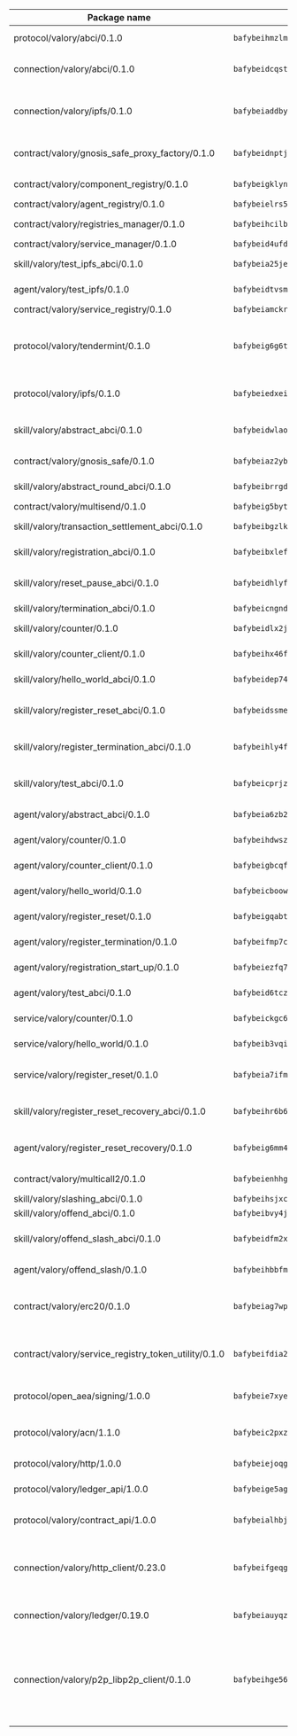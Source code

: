 | Package name                                                  | Package hash                                                  | Description                                                                                                                |
| ------------------------------------------------------------- | ------------------------------------------------------------- | -------------------------------------------------------------------------------------------------------------------------- |
| protocol/valory/abci/0.1.0                                    | `bafybeihmzlmmb4pdo3zkhg6ehuyaa4lhw7bfpclln2o2z7v3o6fcep26iu` | A protocol for ABCI requests and responses.                                                                                |
| connection/valory/abci/0.1.0                                  | `bafybeidcqst5lspyaq3jxivjfo5ff4zv3yrhskepzazc7lnpf3ic4feh64` | connection to wrap communication with an ABCI server.                                                                      |
| connection/valory/ipfs/0.1.0                                  | `bafybeiaddby5hxegt2fk772fzn34zpwndyfk45rc3jqtblhtr2tbzcicua` | A connection responsible for uploading and downloading files from IPFS.                                                    |
| contract/valory/gnosis_safe_proxy_factory/0.1.0               | `bafybeidnptjd2e5azxrunvduwacufrr5pwy4xkhmeoazqq55o2no4m474u` | Gnosis Safe proxy factory (GnosisSafeProxyFactory) contract                                                                |
| contract/valory/component_registry/0.1.0                      | `bafybeigklynwl3mfav5yt5zdkrqe6rukv4ygdhpdusk66ojt4jj7tunxcy` | Component registry contract                                                                                                |
| contract/valory/agent_registry/0.1.0                          | `bafybeielrs5qih3r6qhnily6x4h4j4j6kux6eqr546homow4c5ljgfyljq` | Agent registry contract                                                                                                    |
| contract/valory/registries_manager/0.1.0                      | `bafybeihcilb27ekgoplmc43iog2zrus63fufql4rly2umbuj573nu3zpg4` | Registries Manager contract                                                                                                |
| contract/valory/service_manager/0.1.0                         | `bafybeid4ufdirr3qaksk72iwnuzfelhzqwh7t3q56x2ixhzvwltte4yy5a` | Service Manager contract                                                                                                   |
| skill/valory/test_ipfs_abci/0.1.0                             | `bafybeia25jeu3eylewgxyuodfmafef3pj4go2krdvjiggg43hxqdf2jzf4` | IPFS e2e testing application.                                                                                              |
| agent/valory/test_ipfs/0.1.0                                  | `bafybeidtvsmgvohqym55ysubpulzllo2goayobcelowbzdgpc3fdosl2sm` | Agent for testing the ABCI connection.                                                                                     |
| contract/valory/service_registry/0.1.0                        | `bafybeiamckrtlrydvoyelc6ldu5ke5uwrdxstzaeqstvg5r4uteriwmjka` | Service Registry contract                                                                                                  |
| protocol/valory/tendermint/0.1.0                              | `bafybeig6g6twajlwssfbfp5rlnu5mwzuu5kgak5cs4fich7rlkx6whesnu` | A protocol for communication between two AEAs to share tendermint configuration details.                                   |
| protocol/valory/ipfs/0.1.0                                    | `bafybeiedxeismnx3k5ty4mvvhlqideixlhqmi5mtcki4lxqfa7uqh7p33u` | A protocol specification for IPFS requests and responses.                                                                  |
| skill/valory/abstract_abci/0.1.0                              | `bafybeidwlao2lkpnxlphwapizip4cxemfy3iw4p2zpbjly4b26iukprpwe` | The abci skill provides a template of an ABCI application.                                                                 |
| contract/valory/gnosis_safe/0.1.0                             | `bafybeiaz2ybse2kym2bph5tf4uvx3qb3uxzxga4pn75gfqmzadtz6mxmdy` | Gnosis Safe (GnosisSafeL2) contract                                                                                        |
| skill/valory/abstract_round_abci/0.1.0                        | `bafybeibrrgdzbpdqyirkfulg5bgkrdwlynezdheplm55xfhkrnlxgvluo4` | abstract round-based ABCI application                                                                                      |
| contract/valory/multisend/0.1.0                               | `bafybeig5byt5urg2d2bsecufxe5ql7f4mezg3mekfleeh32nmuusx66p4y` | MultiSend contract                                                                                                         |
| skill/valory/transaction_settlement_abci/0.1.0                | `bafybeibgzlken3bs773hfn7axijsly6y7pkbnuxx5fj4e5hilol2c3xfsi` | ABCI application for transaction settlement.                                                                               |
| skill/valory/registration_abci/0.1.0                          | `bafybeibxlef26ukgoglmi5vqqitequzajat2s5dixzucvesn3vmpidrtn4` | ABCI application for common apps.                                                                                          |
| skill/valory/reset_pause_abci/0.1.0                           | `bafybeidhlyft2g2bcki3xxdpls2ahs6byhc7s7x6shrf7acizjjg5xehru` | ABCI application for resetting and pausing app executions.                                                                 |
| skill/valory/termination_abci/0.1.0                           | `bafybeicngndgl2kfhyywcnjfbqzyo6r3g7ubfezp2uybboo2bmp2qcg5fy` | Termination skill.                                                                                                         |
| skill/valory/counter/0.1.0                                    | `bafybeidlx2jmsi66pbci5wdhlryf6kzdue5cgxy4knvdy2udnkim4zxis4` | The ABCI Counter application example.                                                                                      |
| skill/valory/counter_client/0.1.0                             | `bafybeihx46fr7vgqjxmymfah3hfmynzpzwe5fthi7mbc2cnev2gqgtngzy` | A client for the ABCI counter application.                                                                                 |
| skill/valory/hello_world_abci/0.1.0                           | `bafybeidep74diuzj6cuncq56mhiqjyj53wm5akmxauai25didrrkusv6he` | Hello World ABCI application.                                                                                              |
| skill/valory/register_reset_abci/0.1.0                        | `bafybeidssme7ekdtvb3f3iwptjxewvitycgkcc4qndel377vxpogtutbom` | ABCI application for dummy skill that registers and resets                                                                 |
| skill/valory/register_termination_abci/0.1.0                  | `bafybeihly4fulm53jmtpubp65ifd2njkrpkoibvfq25iroyez3ltbrzcpm` | ABCI application for dummy skill that registers and resets                                                                 |
| skill/valory/test_abci/0.1.0                                  | `bafybeicprjzdb7bjxm2dcytorcdqwrkvsdbqpfhctldahzuanynictkqji` | ABCI application for testing the ABCI connection.                                                                          |
| agent/valory/abstract_abci/0.1.0                              | `bafybeia6zb2jki57z2ftiyuua6q6ilowzvyzultcqtz64y6hapi33wjmzi` | The abstract ABCI AEA - for testing purposes only.                                                                         |
| agent/valory/counter/0.1.0                                    | `bafybeihdwszttneereqzrtvmiqf7u2rymhuzjefvlgothkn3p637zqg4lq` | The ABCI Counter example as an AEA                                                                                         |
| agent/valory/counter_client/0.1.0                             | `bafybeigbcqfbtqjqguvop7gcp3ilr22d356n7js4jpyhoo5ymotis264wy` | The ABCI Counter example as an AEA                                                                                         |
| agent/valory/hello_world/0.1.0                                | `bafybeicboowk3mblq2xrtbj7ugmkq423cfzapjo27jmpifkq3p6fmcoupq` | Hello World ABCI example.                                                                                                  |
| agent/valory/register_reset/0.1.0                             | `bafybeigqabtoe3getfcx3ioko4gs2obmsgqgv4i3mwqal3k4l7chtriokm` | Register reset to replicate Tendermint issue.                                                                              |
| agent/valory/register_termination/0.1.0                       | `bafybeifmp7ctnfcbwhd3hycpdiy4w3bi2ttifeko4h5wi4duzkokow26ni` | Register terminate to test the termination feature.                                                                        |
| agent/valory/registration_start_up/0.1.0                      | `bafybeiezfq7kdrzzd7msi42ttm5lloe7u66clocvoxutb4z26ex2vxp75a` | Registration start-up ABCI example.                                                                                        |
| agent/valory/test_abci/0.1.0                                  | `bafybeid6tczpzo5h3x64iqbitajm4fmsf22oiuvlz7dbl4axmyiz7lgufe` | Agent for testing the ABCI connection.                                                                                     |
| service/valory/counter/0.1.0                                  | `bafybeickgc6t6yju6saoxm3emllmntshhztuawupr7pau3ssuw6qaqdula` | A set of agents incrementing a counter                                                                                     |
| service/valory/hello_world/0.1.0                              | `bafybeib3vqi7wltpffz6eoahzwivpf7p4zwuhoeq6ljok6f42o47uvt7yu` | A simple demonstration of a simple ABCI application                                                                        |
| service/valory/register_reset/0.1.0                           | `bafybeia7ifmuvrjmls2epn6rtdx7j6rcegdbekdy6ln44nl7dnge2rhi5u` | Test and debug tendermint reset mechanism.                                                                                 |
| skill/valory/register_reset_recovery_abci/0.1.0               | `bafybeihr6b6otdbmp5tiqnjcjdtmcbu5tdvovpi6ggnhptdomrtruk3rdq` | ABCI application for dummy skill that registers and resets                                                                 |
| agent/valory/register_reset_recovery/0.1.0                    | `bafybeig6mm4n4qdj5geb5vvygjvlbhmxcj2sam2mcrwmy5nv3glgeqzcsa` | Agent to showcase hard reset as a recovery mechanism.                                                                      |
| contract/valory/multicall2/0.1.0                              | `bafybeienhhggmyxocgsy2kpsbe74z3yewzj33lrhcvuvmlhgyrzf6c3sue` | The MakerDAO multicall2 contract.                                                                                          |
| skill/valory/slashing_abci/0.1.0                              | `bafybeihsjxcsyqyrg32zyv7sr6w4qs5z7s6fdaieraxlufohj6uu33x3o4` | Slashing skill.                                                                                                            |
| skill/valory/offend_abci/0.1.0                                | `bafybeibvy4jlkeij4o3brco5soidwumob2qnnkzlxhzogjtw6nf4fvcf4y` | Offend ABCI application.                                                                                                   |
| skill/valory/offend_slash_abci/0.1.0                          | `bafybeidfm2xz3hfyppdzsdilj633t6rvblqznkcszmab4sqxyqs5mvegs4` | ABCI application used in order to test the slashing abci                                                                   |
| agent/valory/offend_slash/0.1.0                               | `bafybeihbbfmgevnzj7gjsfefwespggemk7wvf47x5wpoqk4ysptg33gwnq` | Offend and slash to test the slashing feature.                                                                             |
| contract/valory/erc20/0.1.0                                   | `bafybeiag7wpfri44bwrx26374mnxyglmwxod6gu37foqkvloqr7oeldlgu` | The scaffold contract scaffolds a contract to be implemented by the developer.                                             |
| contract/valory/service_registry_token_utility/0.1.0          | `bafybeifdia2y5546tvk6xzxeaqzf2n5n7dutj2hdzbgenxohaqhjtnjqm4` | The scaffold contract scaffolds a contract to be implemented by the developer.                                             |
| protocol/open_aea/signing/1.0.0                               | `bafybeie7xyems76v5b4wc2lmaidcujizpxfzjnnwdeokmhje53g7ym25ii` | A protocol for communication between skills and decision maker.                                                            |
| protocol/valory/acn/1.1.0                                     | `bafybeic2pxzfc3voxl2ejhcqyf2ehm4wm5gxvgx7bliloiqi2uppmq6weu` | The protocol used for envelope delivery on the ACN.                                                                        |
| protocol/valory/http/1.0.0                                    | `bafybeiejoqgv7finfxo3rcvvovrlj5ccrbgxodjq43uo26ylpowsa3llfe` | A protocol for HTTP requests and responses.                                                                                |
| protocol/valory/ledger_api/1.0.0                              | `bafybeige5agrztgzfevyglf7mb4o7pzfttmq4f6zi765y4g2zvftbyowru` | A protocol for ledger APIs requests and responses.                                                                         |
| protocol/valory/contract_api/1.0.0                            | `bafybeialhbjvwiwcnqq3ysxcyemobcbie7xza66gaofcvla5njezkvhcka` | A protocol for contract APIs requests and responses.                                                                       |
| connection/valory/http_client/0.23.0                          | `bafybeifgeqgryx6b3s6eseyzyezygmeitcpt3tkor2eiycozoi6clgdrny` | The HTTP_client connection that wraps a web-based client connecting to a RESTful API specification.                        |
| connection/valory/ledger/0.19.0                               | `bafybeiauyqzizmocjldnfuzvnihrqubfqzn5u2hp6ue7v3ka5kj54kd3zm` | A connection to interact with any ledger API and contract API.                                                             |
| connection/valory/p2p_libp2p_client/0.1.0                     | `bafybeihge56dn3xep2dzomu7rtvbgo4uc2qqh7ljl3fubqdi2lq44gs5lq` | The libp2p client connection implements a tcp connection to a running libp2p node as a traffic delegate to send/receive envelopes to/from agents in the DHT. |
